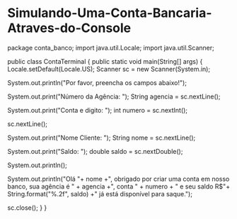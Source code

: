 # Simulando-Uma-Conta-Bancaria-Atraves-do-Console

package conta_banco;
import java.util.Locale;
import java.util.Scanner;

public class ContaTerminal {
public static void main(String[] args) { 
   Locale.setDefault(Locale.US);
   Scanner sc = new Scanner(System.in);
   
   System.out.println("Por favor, preencha os campos abaixo!");
 
   System.out.print("Número da Agência: ");
   String agencia = sc.nextLine();
   
   System.out.print("Conta e digito: ");
   int numero = sc.nextInt();
   
   sc.nextLine();
   
   System.out.print("Nome Cliente: ");
   String nome = sc.nextLine();
   
   System.out.print("Saldo: ");
   double saldo = sc.nextDouble();
   
   System.out.println();
   
   System.out.println("Olá "+ nome +", obrigado por criar uma conta em nosso banco, sua agência é " + 
   agencia +", conta " + numero + " e seu saldo R$"+ String.format("%.2f", saldo) +" já está disponível 
   para saque.");
     
   sc.close();
  }
}
